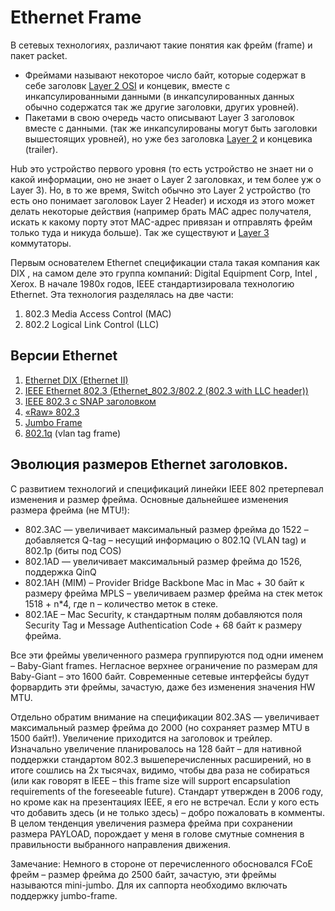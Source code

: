 Ethernet Frame
========================

В сетевых технологиях, различают такие понятия как фрейм (frame) и пакет packet.

- Фреймами называют некоторое число байт, которые содержат в себе заголовк [Layer 2 OSI](..%2FOSI%2F%D0%BA%D0%B0%D0%BD%D0%B0%D0%BB%D1%8C%D0%BD%D1%8B%D0%B9%20%28L2%2C%20data%20link%20layer%29.md) и концевик, вместе с инкапсулированными данными (в инкапсулированных данных обычно содержатся так же другие заголовки, других уровней).
- Пакетами в свою очередь часто описывают Layer 3 заголовок вместе с данными. (так же инкапсулированы могут быть заголовки вышестоящих уровней), но уже без заголовка [Layer 2](..%2FOSI%2F%D0%BA%D0%B0%D0%BD%D0%B0%D0%BB%D1%8C%D0%BD%D1%8B%D0%B9%20%28L2%2C%20data%20link%20layer%29.md) и концевика (trailer).

Hub это устройство первого уровня (то есть устройство не знает ни о какой информации, оно не знает о Layer 2 заголовках, и тем более уж о Layer 3). Но, в то же время, Switch обычно это Layer 2 устройство (то есть оно понимает заголовок Layer 2 Header) и исходя из этого может делать некоторые действия (например брать MAC адрес получателя, искать к какому порту этот MAC-адрес привязан и отправлять фрейм только туда и никуда больше). Так же существуют и [Layer 3](..%2FOSI%2F%D1%81%D0%B5%D1%82%D0%B5%D0%B2%D0%BE%D0%B9%20%28L3%2C%20network%20layer%29.md) коммутаторы.

Первым основателем Ethernet спецификации стала такая компания как DIX , на самом деле это группа компаний: Digital Equipment Corp, Intel , Xerox.
В начале 1980х годов, IEEE стандартизировала технологию Ethernet. Эта технология разделялась на две части: 
1. 802.3 Media Access Control (MAC)
2. 802.2 Logical Link Control (LLC)

## Версии Ethernet
1. [Ethernet DIX (Ethernet II)](%D0%92%D0%B8%D0%B4%D1%8B%20Frame%2FEthernet%20DIX%20%28Ethernet%20II%29.md)
2. [IEEE Ethernet 802.3 (Ethernet_802.3/802.2 (802.3 with LLC header))](%D0%92%D0%B8%D0%B4%D1%8B%20Frame%2FIEEE%20Ethernet%20802.3%20%28Ethernet_802.3802.2%20%28802.3%20with%20LLC%20header%29%29.md)
3. [IEEE 802.3 с SNAP заголовком](%D0%92%D0%B8%D0%B4%D1%8B%20Frame%2FIEEE%20802.3%20%D1%81%20SNAP%20%D0%B7%D0%B0%D0%B3%D0%BE%D0%BB%D0%BE%D0%B2%D0%BA%D0%BE%D0%BC.md)
4. [«Raw» 802.3](%D0%92%D0%B8%D0%B4%D1%8B%20Frame%2F%C2%ABRaw%C2%BB%20802.3.md)
5. [Jumbo Frame](%D0%92%D0%B8%D0%B4%D1%8B%20Frame%2FJumbo%20Frame.md)
6. [802.1q](%D0%92%D0%B8%D0%B4%D1%8B%20Frame%2FIEEE%20802.1Q.md) (vlan tag frame)

## Эволюция размеров Ethernet заголовков.

С развитием технологий и спецификаций линейки IEEE 802 претерпевал изменения и размер фрейма. Основные дальнейшее изменения размера фрейма (не MTU!):


- 802.3AC — увеличивает максимальный размер фрейма до 1522 – добавляется Q-tag – несущий информацию о 802.1Q (VLAN tag) и 802.1p (биты под COS)
- 802.1AD — увеличивает максимальный размер фрейма до 1526, поддержка QinQ
- 802.1AH (MIM) – Provider Bridge Backbone Mac in Mac + 30 байт к размеру фрейма
    MPLS – увеличиваем размер фрейма на стек меток 1518 + n*4, где n – количество меток в стеке.
- 802.1AE – Mac Security, к стандартным полям добавляются поля Security Tag и Message Authentication Code + 68 байт к размеру фрейма.

Все эти фреймы увеличенного размера группируются под одни именем – Baby-Giant frames. Негласное верхнее ограничение по размерам для Baby-Giant – это 1600 байт. Современные сетевые интерфейсы будут форвардить эти фреймы, зачастую, даже без изменения значения HW MTU.

Отдельно обратим внимание на спецификации 802.3AS — увеличивает максимальный размер фрейма до 2000 (но сохраняет размер MTU в 1500 байт!). Увеличение приходится на заголовок и трейлер. Изначально увеличение планировалось на 128 байт – для нативной поддержки стандартом 802.3 вышеперечисленных расширений, но в итоге сошлись на 2х тысячах, видимо, чтобы два раза не собираться (или как говорят в IEEE – this frame size will support encapsulation requirements of the foreseeable future). Стандарт утвержден в 2006 году, но кроме как на презентациях IEEE, я его не встречал. Если у кого есть что добавить здесь (и не только здесь) – добро пожаловать в комменты. В целом тенденция увеличения размера фрейма при сохранении размера PAYLOAD, порождает у меня в голове смутные сомнения в правильности выбранного направления движения.

Замечание: Немного в стороне от перечисленного обосновался FCoE фрейм – размер фрейма до 2500 байт, зачастую, эти фреймы называются mini-jumbo. Для их саппорта необходимо включать поддержку jumbo-frame.